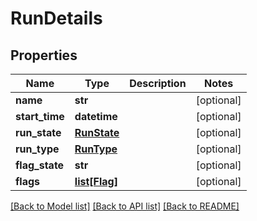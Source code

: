 # RunDetails

## Properties
Name | Type | Description | Notes
------------ | ------------- | ------------- | -------------
**name** | **str** |  | [optional] 
**start_time** | **datetime** |  | [optional] 
**run_state** | [**RunState**](RunState.md) |  | [optional] 
**run_type** | [**RunType**](RunType.md) |  | [optional] 
**flag_state** | **str** |  | [optional] 
**flags** | [**list[Flag]**](Flag.md) |  | [optional] 

[[Back to Model list]](../README.md#documentation-for-models) [[Back to API list]](../README.md#documentation-for-api-endpoints) [[Back to README]](../README.md)


